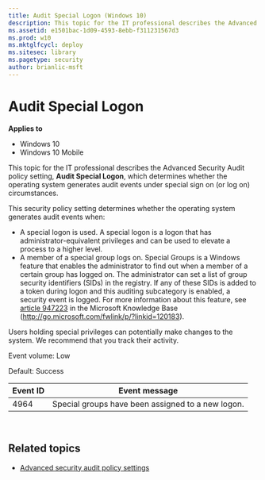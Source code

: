 ```yaml
---
title: Audit Special Logon (Windows 10)
description: This topic for the IT professional describes the Advanced Security Audit policy setting, Audit Special Logon, which determines whether the operating system generates audit events under special sign on (or log on) circumstances.
ms.assetid: e1501bac-1d09-4593-8ebb-f311231567d3
ms.prod: w10
ms.mktglfcycl: deploy
ms.sitesec: library
ms.pagetype: security
author: brianlic-msft
---
```


# Audit Special Logon

**Applies to**
-   Windows 10
-   Windows 10 Mobile

This topic for the IT professional describes the Advanced Security Audit policy setting, **Audit Special Logon**, which determines whether the operating system generates audit events under special sign on (or log on) circumstances.

This security policy setting determines whether the operating system generates audit events when:

-   A special logon is used. A special logon is a logon that has administrator-equivalent privileges and can be used to elevate a process to a higher level.
-   A member of a special group logs on. Special Groups is a Windows feature that enables the administrator to find out when a member of a certain group has logged on. The administrator can set a list of group security identifiers (SIDs) in the registry. If any of these SIDs is added to a token during logon and this auditing subcategory is enabled, a security event is logged. For more information about this feature, see [article 947223](http://go.microsoft.com/fwlink/p/?linkid=120183) in the Microsoft Knowledge Base (http://go.microsoft.com/fwlink/p/?linkid=120183).

Users holding special privileges can potentially make changes to the system. We recommend that you track their activity.

Event volume: Low

Default: Success

| Event ID | Event message |
| - | - |
| 4964 | Special groups have been assigned to a new logon.| 
 
## Related topics

- [Advanced security audit policy settings](advanced-security-audit-policy-settings.md)
 
 

